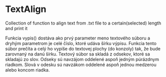 # TextAlign
Collection of function to align text from .txt file to a certain(selected) length and print it

Funkcia vypis() dostáva ako prvý parameter meno textového súboru a dryhým parametrom je celé číslo, ktoré udáva šírku výpisu. Funkcia tento súbor prečíta a celý ho vypíše do textovej plochy (do konzoly) tak, že bude zarovnaný na danú šírku.
Textový súbor sa skladá z odsekov, ktoré sa skladajú zo slov. Odseky sú navzájom oddelené aspoň jedným púrázdnym riadkom. Slová v odesku sú navzákom oddelené aspoň jednou medzerou alebo koncom riadka.


